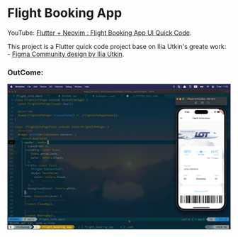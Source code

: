 # Flight Booking App

YouTube: [Flutter + Neovim : Flight Booking App UI Quick Code](https://www.youtube.com/watch?v=5fQq-lpuN7M).

This project is a Flutter quick code project base on Ilia Utkin's greate work: - [Figma Community design by Ilia Utkin](https://www.figma.com/community/file/904703818459418294).

### OutCome:
![Outcome](./demo_image/outcome.png)